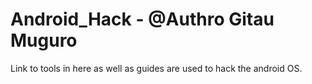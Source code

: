 # Android_Hack - @Authro Gitau Muguro
Link to tools in here as well as guides are used to hack the android OS.

